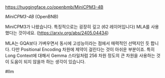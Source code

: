 https://huggingface.co/openbmb/MiniCPM3-4B

*MiniCPM3-4B* (OpenBNB)

MiniCPM3가 나왔습니다. 특징적으로는 굉장히 깊고 (62 레이어입니다) MLA를 사용했다는 것이네요. (https://arxiv.org/abs/2405.04434)

MLA는 GQA보다 가벼우면서 동시에 고성능이라는 점에서 매력적인 선택지인 듯 합니다. 다만 Positional Encoding 차원에 제약이 걸린다는 것이 아쉬운 부분이죠. 특히 Long Context에 대해서 Gemma 스타일처럼 256 차원 정도의 큰 차원을 사용하는 것이 도움이 되지 않을까 하는 생각이 있습니다.

#llm 